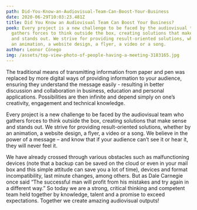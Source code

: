 ```yaml
---
path: Did-You-Know-an-Audiovisual-Team-Can-Boost-Your-Business
date: 2020-06-29T10:03:23.481Z
title: Did You Know an Audiovisual Team Can Boost Your Business?
peek: Every project is a new challenge to be faced by the audiovisual team who
  gathers forces to think outside the box, creating solutions that make sense
  and stands out. We strive for providing result-oriented solutions, whether by
  an animation, a website design, a flyer, a video or a song.
author: Leonor Cónego
img: /assets/top-view-photo-of-people-having-a-meeting-3183165.jpg
---
```

The traditional means of transmitting information from paper and pen was replaced by more digital ways of providing information to your audience, ensuring they understand the message easily - resulting in better discussion and collaboration in business, education and personal applications. Possibilities are then infinite and depend simply on one’s creativity, engagement and technical knowledge.

Every project is a new challenge to be faced by the audiovisual team who gathers forces to think outside the box, creating solutions that make sense and stands out. We strive for providing result-oriented solutions, whether by an animation, a website design, a flyer, a video or a song. We believe in the power of a message – and know that if your audience can’t see it or hear it, they will never feel it.

We have already crossed through various obstacles such as malfunctioning devices (note that a backup can be saved on the cloud or even in your mail box and this simple attitude can save you a lot of time), devices and format incompatibility, last minute changes, among others. But as Dale Carnegie once said “The successful man will profit from his mistakes and try again in a different way.” So today we are a strong, critical thinking and competent team held together by knowledge, talent and a promise to exceed expectations. Together we create amazing audiovisual outputs!